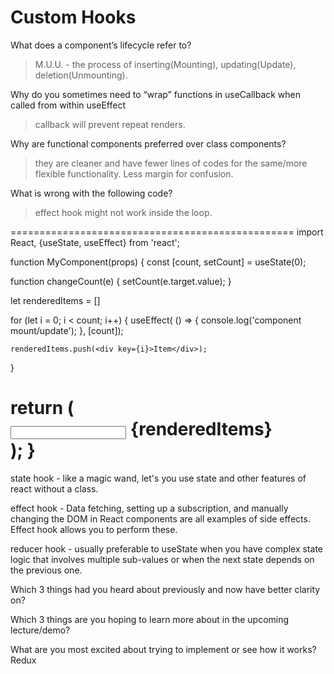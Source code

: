 # Custom Hooks

What does a component’s lifecycle refer to?
> M.U.U. - the process of inserting(Mounting), updating(Update), deletion(Unmounting).

Why do you sometimes need to “wrap” functions in useCallback when called from within useEffect
> callback will prevent repeat renders.

Why are functional components preferred over class components?
> they are cleaner and have fewer lines of codes for the same/more flexible functionality. Less margin for confusion.

What is wrong with the following code?
> effect hook might not work inside the loop.

=================================================
import React, {useState, useEffect} from 'react';

function MyComponent(props) {
  const [count, setCount] = useState(0);

  function changeCount(e) {
    setCount(e.target.value);
  }

  let renderedItems = []

  for (let i = 0; i < count; i++) {
    useEffect( () => {
      console.log('component mount/update');
    }, [count]);

    renderedItems.push(<div key={i}>Item</div>);
  }

  return (<div>
     <input type='number' value={count} onChange={changeCount}/>
      {renderedItems}
    </div>);
}
===================================================

state hook - like a magic wand, let's you use state and other features of react without a class.

effect hook - Data fetching, setting up a subscription, and manually changing the DOM in React components are all examples of side effects. Effect hook allows you to perform these.

reducer hook - usually preferable to useState when you have complex state logic that involves multiple sub-values or when the next state depends on the previous one.


Which 3 things had you heard about previously and now have better clarity on?

Which 3 things are you hoping to learn more about in the upcoming lecture/demo?

What are you most excited about trying to implement or see how it works?
Redux
